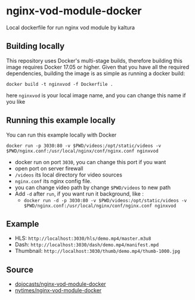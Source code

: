# nginx-vod-module-docker
Local dockerfile for run nginx vod module by kaltura

## Building locally
This repository uses Docker's multi-stage builds, therefore building this image
requires Docker 17.05 or higher. Given that you have all the required
dependencies, building the image is as simple as running a docker build:

```
docker build -t nginxvod -f Dockerfile .
```

here `nginxvod` is your local image name, and you can change this name if you like

## Running this example locally
You can run this example locally with Docker
```
docker run -p 3030:80 -v $PWD/videos:/opt/static/videos -v $PWD/nginx.conf:/usr/local/nginx/conf/nginx.conf nginxvod
```

* docker run on port `3030`, you can change this port if you want
* open port on server firewall
* `/videos` its local directory for video sources 
* `nginx.conf` its nginx config file.
* you can change video path by change `$PWD/videos` to new path
* Add `-d` after `run`, if you want run it background, like :
  * ```docker run -d -p 3030:80 -v $PWD/videos:/opt/static/videos -v $PWD/nginx.conf:/usr/local/nginx/conf/nginx.conf nginxvod```

## Example

* HLS: `http://localhost:3030/hls/demo.mp4/master.m3u8`
* Dash: `http://localhost:3030/dash/demo.mp4/manifest.mpd`
* Thumbnail: `http://localhost:3030/thumb/demo.mp4/thumb-1000.jpg`


## Source

* [dojocasts/nginx-vod-module-docker](https://gitlab.com/dojocasts/nginx-vod-module-docker)
* [nytimes/nginx-vod-module-docker](https://github.com/nytimes/nginx-vod-module-docker)